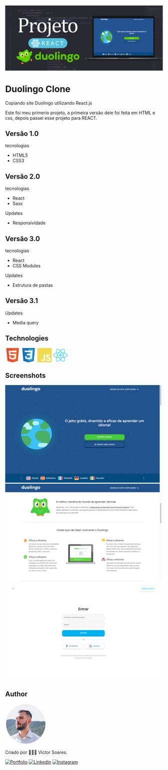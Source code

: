 ![Banner](./Assets/banner.png)

# Duolingo Clone
Copiando site Duolingo utilizando React.js

Este foi meu primerio projeto, a primeira versão dele foi feita em HTML e css, depois passei esse projeto para REACT.

## Versão 1.0

tecnologias

- HTML5
- CSS3

## Versão 2.0

tecnologias

- React
- Sass

Updates

- Responsividade

## Versão 3.0

tecnologias

- React
- CSS Modules

Updates

- Estrutura de pastas

## Versão 3.1

Updates

- Media query

## Technologies
<div style="display: inline_block">
    <img align="center" height="47" width="47" src="./Assets/Icons/html5.svg">  
    <img align="center" height="47" width="47" src="./Assets/Icons/css3.svg">  
    <img align="center" height="47" width="47" src="./Assets/Icons/javascript.svg">  
    <img align="center" height="47" width="47" src="./Assets/Icons/react.svg">  
</div>

## Screenshots

<div style="display: inline_block">
    <img width="500" src="./Assets/Screenshots/screen01.png">
    <img width="500" src="./Assets/Screenshots/screen02.png">
    <img width="500" src="./Assets/Screenshots/screen03.png">
</div>

## Author

<a href="https://victorsoaresportfolio.netlify.app/">
 <img style="border-radius: 50%;" src="./Assets/user.png" width="130px;" alt="foto"/>
</a>
<br/>

<p>Criado por 👨🏻‍💻 Victor Soares.</p>

[![Portfolio](https://img.shields.io/badge/Portfolio-255E63?style=for-the-badge&logo=About.me&logoColor=white)](https://victorsoaresportfolio.netlify.app/)
[![Linkedin](https://img.shields.io/badge/LinkedIn-0077B5?style=for-the-badge&logo=linkedin&logoColor=white)](https://www.linkedin.com/in/victor-soares-344b811ab/)
[![Instagram](https://img.shields.io/badge/Instagram-E4405F?style=for-the-badge&logo=instagram&logoColor=white)](https://www.instagram.com/victoor_soaressq/)
